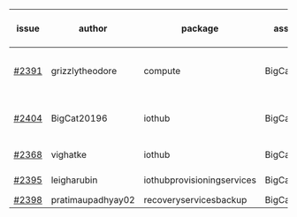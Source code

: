| issue | author | package | assignee | bot advice | created date of issue | target release date | date from target |
| ------ | ------ | ------ | ------ | ------ | ------ | ------ | :-----: |
| [#2391](https://github.com/Azure/sdk-release-request/issues/2391) | grizzlytheodore | compute | BigCat20196 | new comment.  <br> release date < 2 ! <br> | 01-19 | 01-28 | 0 |
| [#2404](https://github.com/Azure/sdk-release-request/issues/2404) | BigCat20196 | iothub | BigCat20196 | duplicated issue  <br>new comment.  <br> | 01-25 | 02-08 |   |
| [#2368](https://github.com/Azure/sdk-release-request/issues/2368) | vighatke | iothub | BigCat20196 | duplicated issue  <br>  | 01-10 | 01-24 |   |
| [#2395](https://github.com/Azure/sdk-release-request/issues/2395) | leigharubin | iothubprovisioningservices | BigCat20196 | new comment.  <br> | 01-20 | 02-01 |   |
| [#2398](https://github.com/Azure/sdk-release-request/issues/2398) | pratimaupadhyay02 | recoveryservicesbackup | BigCat20196 |   | 01-21 | 01-25 |   |
